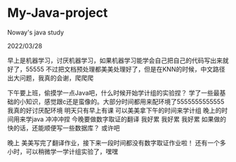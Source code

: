 # My-Java-project
Noway's java study

2022/03/28

早上是机器学习，讨厌机器学习，如果机器学习能学会自己把自己的代码写出来就好了，55555
不过把文档预处理都美美处理好了，但是在KNN的时候，中文路径出大问题，我真的会谢，爬爬爬

下午要上班，偷摸学一点Java吧，什么时候开始学计组的实验捏？
学了一些最基础的小知识，感觉跟c还是蛮像的。大部分时间都用来配环境了5555555555555
我真的好讨厌配环境
明天只有早上有课
可以美美拿下午的时间来学计组 晚上的时间用来学java
冲冲冲捏 
今晚要做数字取证的翻译 我好累 我好累 我好累
如果做的快的话，还能顺便写一些数据库？
或许吧

晚上 美美写完了翻译作业，接下来一段时间都没有数字取证作业啦！
还有一个多小时，可以稍微学一学计组实验了，嘿嘿
